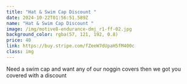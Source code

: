 ```yaml
---
title: "Hat & Swim Cap Discount "
date: 2024-10-22T01:56:51.589Z
name: "Hat & Swim Cap Discount "
image: /img/motive8-endurance-dmj_r1-ff-02.jpg
background_color: rgba(57, 121, 192, 0.8)
price: 40
link: https://buy.stripe.com/fZeeW7dUpaH5fM400c
class: img
---
```

Need a swim cap and want any of our noggin covers then we got you covered with a discount